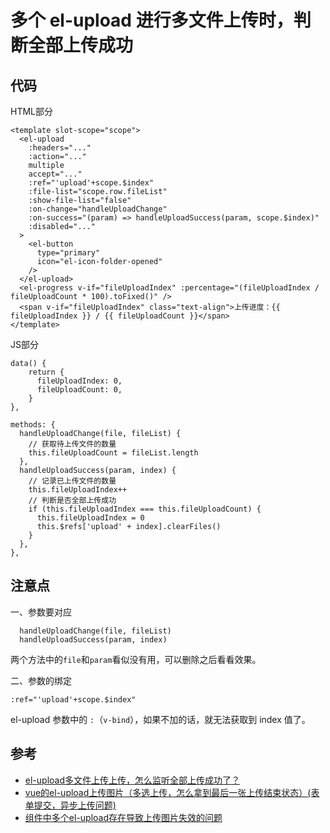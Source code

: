 # 多个 el-upload 进行多文件上传时，判断全部上传成功

## 代码

HTML部分
```
<template slot-scope="scope">
  <el-upload
    :headers="..."
    :action="..."
    multiple
    accept="..."
    :ref="'upload'+scope.$index"
    :file-list="scope.row.fileList"
    :show-file-list="false"
    :on-change="handleUploadChange"
    :on-success="(param) => handleUploadSuccess(param, scope.$index)"
    :disabled="..."
  >
    <el-button
      type="primary"
      icon="el-icon-folder-opened"
    />
  </el-upload>
  <el-progress v-if="fileUploadIndex" :percentage="(fileUploadIndex / fileUploadCount * 100).toFixed()" />
  <span v-if="fileUploadIndex" class="text-align">上传进度：{{ fileUploadIndex }} / {{ fileUploadCount }}</span>
</template>
```

JS部分
```
data() {
    return {
      fileUploadIndex: 0,
      fileUploadCount: 0,
    }
},

methods: {
  handleUploadChange(file, fileList) {
    // 获取待上传文件的数量
    this.fileUploadCount = fileList.length
  },
  handleUploadSuccess(param, index) {
    // 记录已上传文件的数量
    this.fileUploadIndex++
    // 判断是否全部上传成功
    if (this.fileUploadIndex === this.fileUploadCount) {
      this.fileUploadIndex = 0
      this.$refs['upload' + index].clearFiles()
    }
  },
},
```

## 注意点

一、参数要对应
```
  handleUploadChange(file, fileList)
  handleUploadSuccess(param, index)
```
两个方法中的`file`和`param`看似没有用，可以删除之后看看效果。

二、参数的绑定
```
:ref="'upload'+scope.$index"
```
el-upload 参数中的 `:`（`v-bind`），如果不加的话，就无法获取到 index 值了。

## 参考

- [el-upload多文件上传上传，怎么监听全部上传成功了？](https://segmentfault.com/q/1010000042307589)
- [vue的el-upload上传图片（多选上传，怎么拿到最后一张上传结束状态）(表单提交，异步上传问题)](https://blog.csdn.net/zhj1329000/article/details/125069103)
- [组件中多个el-upload存在导致上传图片失效的问题](https://blog.csdn.net/weixin_42157001/article/details/122822743)
